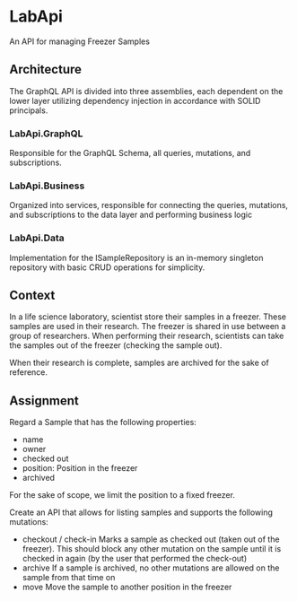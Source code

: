 # LabApi
An API for managing Freezer Samples

## Architecture

The GraphQL API is divided into three assemblies, each dependent on the lower layer utilizing dependency injection in accordance with SOLID principals.


### LabApi.GraphQL
Responsible for the GraphQL Schema, all queries, mutations, and subscriptions.

### LabApi.Business
Organized into services, responsible for connecting the queries, mutations, and
subscriptions to the data layer and performing business logic

### LabApi.Data
Implementation for the ISampleRepository is an in-memory singleton repository with basic CRUD operations for simplicity.

## Context

In a life science laboratory, scientist store their samples in a freezer. These samples are used
in their research. The freezer is shared in use between a group of researchers. When performing
their research, scientists can take the samples out of the freezer (checking the sample out).

When their research is complete, samples are archived for the sake of reference.

## Assignment

Regard a Sample that has the following properties:

- name
- owner
- checked out
- position: Position in the freezer
- archived

For the sake of scope, we limit the position to a fixed freezer.

Create an API that allows for listing samples and supports the following mutations:

- checkout / check-in
Marks a sample as checked out (taken out of the freezer). This should block any other mutation on the sample
until it is checked in again (by the user that performed the check-out)
- archive
If a sample is archived, no other mutations are allowed on the sample from that time on
- move
Move the sample to another position in the freezer